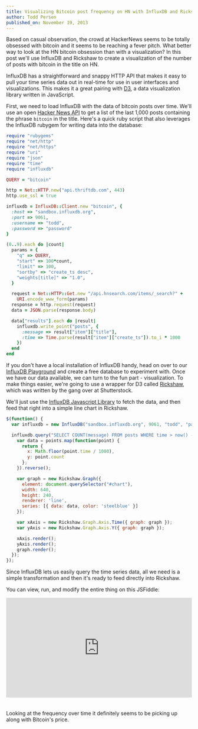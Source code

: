 ```yaml
---
title: Visualizing Bitcoin post frequency on HN with InfluxDB and Rickshaw
author: Todd Persen
published_on: November 19, 2013
---
```


Based on casual observation, the crowd at HackerNews seems to be totally obsessed 
with bitcoin and it seems to be reaching a fever pitch. What better way to 
look at the HN bitcoin obsession than with a visualization? In this post we'll 
use InfluxDB and Rickshaw to create a visualization of the number of posts with 
bitcoin in the title on HN.

InfluxDB has a straightforward and snappy HTTP API that makes it easy to
pull your time series data out in real-time for use in user interfaces and
visualizations. This makes it a great pairing with [D3](http://d3js.org),
a data visualization library written in JavaScript.

First, we need to load InfluxDB with the data of bitcoin posts over time. We'll use an 
open [Hacker News API](https://www.hnsearch.com/api) to get a list of the last 1,000 
posts containing the phrase `bitcoin` in the title. Here's a quick ruby script that 
also leverages the InfluxDB rubygem for writing data into the database:

```ruby
require "rubygems"
require "net/http"
require "net/https"
require "uri"
require "json"
require "time"
require "influxdb"

QUERY = "bitcoin"

http = Net::HTTP.new("api.thriftdb.com", 443)
http.use_ssl = true

influxdb = InfluxDB::Client.new "bitcoin", {
  :host => "sandbox.influxdb.org",
  :port => 9061,
  :username => "todd",
  :password => "password"
}

(0..9).each do |count|
  params = {
    "q" => QUERY,
    "start" => 100*count,
    "limit" => 100,
    "sortby" => "create_ts desc",
    "weights[title]" => "1.0",
  }

  request = Net::HTTP::Get.new "/api.hnsearch.com/items/_search?" +
    URI.encode_www_form(params)
  response = http.request(request)
  data = JSON.parse(response.body)

  data["results"].each do |result|
    influxdb.write_point("posts", {
      :message => result["item"]["title"],
      :time => Time.parse(result["item"]["create_ts"]).to_i * 1000
    })
  end
end
```

If you don't have a local installation of InfluxDB handy, head on over
to our [InfluxDB Playground](http://play.influxdb.org) and create a free
database to experiment with. Once we have our data available, we can turn to the fun part - visualization.
To make things easier, we're going to use a wrapper for D3
called [Rickshaw](http://code.shutterstock.com/rickshaw/), which was written
by the gang over at Shutterstock.

We'll just use the [InfluxDB Javascript Library](https://github.com/influxdb/influxdb-js)
to fetch the data, and then feed that right into a simple line chart in Rickshaw.

```javascript
$(function() {
  var influxdb = new InfluxDB("sandbox.influxdb.org", 9061, "todd", "password", "bitcoin");

  influxdb.query("SELECT COUNT(message) FROM posts WHERE time > now() - 365d GROUP BY time(24h);", function(points) {
    var data = points.map(function(point) {
      return {
        x: Math.floor(point.time / 1000),
        y: point.count
      };
    }).reverse();

    var graph = new Rickshaw.Graph({
      element: document.querySelector("#chart"),
      width: 640,
      height: 240,
      renderer: 'line',
      series: [{ data: data, color: 'steelblue' }]
    });

    var xAxis = new Rickshaw.Graph.Axis.Time({ graph: graph });
    var yAxis = new Rickshaw.Graph.Axis.Y({ graph: graph });

    xAxis.render();
    yAxis.render();
    graph.render();
  });
});
```

Since InfluxDB lets us easily query the time series data, all we need is a simple
transformation and then it's ready to feed directly into Rickshaw.

You can view, run, and modify the entire thing on this JSFiddle:

<iframe width="100%" height="270" style="margin-bottom: 20px;" src="http://jsfiddle.net/toddpersen/46ZRj/11/embedded/result,js,html,css" allowfullscreen="allowfullscreen" frameborder="0"></iframe>

Looking at the frequency over time it definitely seems to be picking up along with Bitcoin's price.
